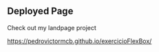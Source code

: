 ## Deployed Page

Check out my landpage project

https://pedrovictormcb.github.io/exercicioFlexBox/
